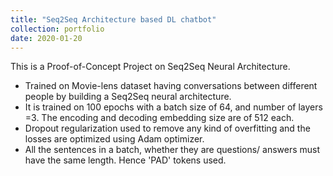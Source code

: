 ```yaml
---
title: "Seq2Seq Architecture based DL chatbot"
collection: portfolio
date: 2020-01-20
---
```


This is a Proof-of-Concept Project on Seq2Seq Neural Architecture.
- Trained on Movie-lens dataset having conversations between different people by building a Seq2Seq neural architecture.
- It is trained on 100 epochs with a batch size of 64, and number of layers =3. The encoding and decoding embedding size are of 512 each.
- Dropout regularization used to remove any kind of overfitting and the losses are optimized using Adam optimizer.
- All the sentences in a batch, whether they are questions/ answers must have the same length. Hence  'PAD' tokens used.


